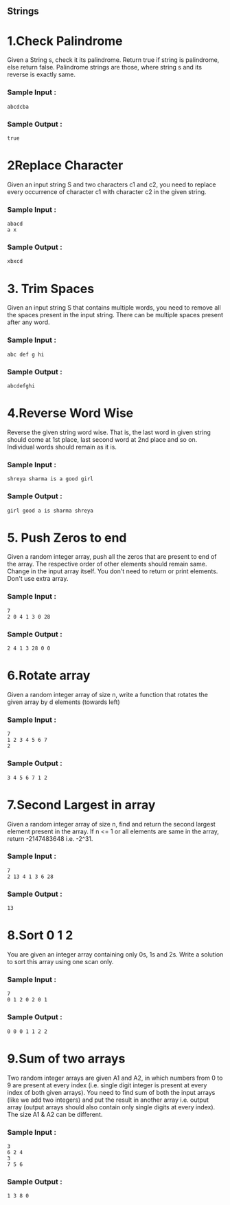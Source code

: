 ## Strings
# 1.Check Palindrome

Given a String s, check it its palindrome. Return true if string is palindrome, else return false.
Palindrome strings are those, where string s and its reverse is exactly same.

 ### Sample Input :<br>

```
abcdcba
```
### Sample Output :<br>
``` 
true 
```

# 2Replace Character

Given an input string S and two characters c1 and c2, you need to replace every occurrence of character c1 with character c2 in the given string.

 ### Sample Input :<br>

```
abacd
a x
```

### Sample Output :<br>
``` 
xbxcd
```

# 3. Trim Spaces

Given an input string S that contains multiple words, you need to remove all the spaces present in the input string.
There can be multiple spaces present after any word.

 ### Sample Input :<br>

```
abc def g hi
```

### Sample Output :<br>
``` 
abcdefghi
```
# 4.Reverse Word Wise

Reverse the given string word wise. That is, the last word in given string should come at 1st place, last second word at 2nd place and so on. Individual words should remain as it is.

 ### Sample Input :<br>
```
shreya sharma is a good girl
```
 ### Sample Output :
```
girl good a is sharma shreya
```

# 5. Push Zeros to end

Given a random integer array, push all the zeros that are present to end of the array. The respective order of other elements should remain same.
Change in the input array itself. You don't need to return or print elements. Don't use extra array.
### Sample Input :<br>

```
7
2 0 4 1 3 0 28
```

### Sample Output :<br>
``` 
2 4 1 3 28 0 0
```

# 6.Rotate array

Given a random integer array of size n, write a function that rotates the given array by d elements (towards left)
### Sample Input :<br>

```
7
1 2 3 4 5 6 7
2
```

### Sample Output :<br>
``` 
3 4 5 6 7 1 2
```
# 7.Second Largest in array

Given a random integer array of size n, find and return the second largest element present in the array.
If n <= 1 or all elements are same in the array, return -2147483648 i.e. -2^31.
### Sample Input :<br>

```
7
2 13 4 1 3 6 28
```

### Sample Output :<br>
``` 
13
```
# 8.Sort 0 1 2

You are given an integer array containing only 0s, 1s and 2s. Write a solution to sort this array using one scan only.
### Sample Input :<br>

```
7
0 1 2 0 2 0 1
```

### Sample Output :<br>
``` 
0 0 0 1 1 2 2
```
# 9.Sum of two arrays

Two random integer arrays are given A1 and A2, in which numbers from 0 to 9 are present at every index (i.e. single digit integer is present at every index of both given arrays).
You need to find sum of both the input arrays (like we add two integers) and put the result in another array i.e. output array (output arrays should also contain only single digits at every index).
The size A1 & A2 can be different.
### Sample Input :<br>

```
3
6 2 4
3
7 5 6
```

### Sample Output :<br>
``` 
1 3 8 0
```